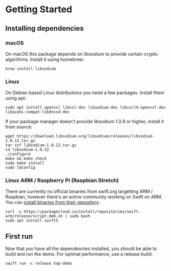 Getting Started
===============

## Installing dependencies

### macOS
On macOS this package depends on libsodium to provide certain crypto algorithms. Install it using homebrew:
```
brew install libsodium
```

### Linux
On Debian based Linux distributions you need a few packages. Install them using apt:
```
sudo apt install openssl libssl-dev libsodium-dev libcurl4-openssl-dev libavahi-compat-libdnssd-dev
```

If your package manager doesn't provide libsodium 1.0.9 or higher, install it from source:
```
wget https://download.libsodium.org/libsodium/releases/libsodium-1.0.12.tar.gz
tar xzf libsodium-1.0.12.tar.gz
cd libsodium-1.0.12
./configure
make && make check
sudo make install
sudo ldconfig
```

### Linux ARM / Raspberry Pi (Raspbian Stretch)
There are currently no official binaries from swift.org targetting ARM / Raspbian, however there's an active community working on Swift on ARM. You can [install binaries from their repository][1]:

```
curl -s https://packagecloud.io/install/repositories/swift-arm/release/script.deb.sh | sudo bash
sudo apt install swift5
```

## First run
Now that you have all the dependencies installed, you should be able to build and run the demo. For optimal performance, use a release build:
```
swift run -c release hap-demo
```

[1]: https://github.com/futurejones/swift-arm64
